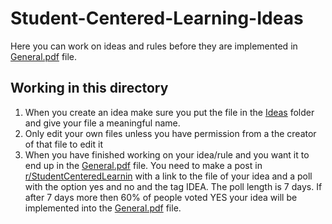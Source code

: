 # Student-Centered-Learning-Ideas
Here you can work on ideas and rules before they are implemented in [General.pdf](https://github.com/Virtual-Learning-Lab/Student-Centered-Learning/blob/main/The%20System/General.pdf) file.

## Working in this directory
1. When you create an idea make sure you put the file in the [Ideas](test.com) folder and give your file a meaningful name.
2. Only edit your own files unless you have permission from a the creator of that file to edit it
3. When you have finished working on your idea/rule and you want it to end up in the [General.pdf](https://github.com/Virtual-Learning-Lab/Student-Centered-Learning/blob/main/The%20System/General.pdf) file. You need to make a post in [r/StudentCenteredLearnin](https://www.reddit.com/r/StudentCenteredLearin/) with a link to the file of your idea and a poll with the option yes and no and the tag IDEA. The poll length is 7 days. If after 7 days more then 60% of people voted YES your idea will be implemented into the [General.pdf](https://github.com/Virtual-Learning-Lab/Student-Centered-Learning/blob/main/The%20System/General.pdf) file.
